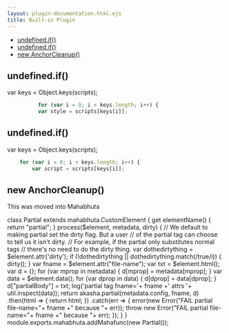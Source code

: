 ```yaml
---
layout: plugin-documentation.html.ejs
title: Built-in Plugin
---
```

  - [undefined.if()](#undefinedif)
  - [undefined.if()](#undefinedif)
  - [new AnchorCleanup()](#newanchorcleanup)

## undefined.if()

  var keys = Object.keys(scripts);
```js
          for (var i = 0; i < keys.length; i++) {
          var style = scripts[keys[i]];
```

## undefined.if()

  var keys = Object.keys(scripts);
```js
  	for (var i = 0; i < keys.length; i++) {
  	    var script = scripts[keys[i]];
```

## new AnchorCleanup()

  This was moved into Mahabhuta

   class Partial extends mahabhuta.CustomElement {
  	get elementName() { return "partial"; }
  	process($element, metadata, dirty) {
  		// We default to making partial set the dirty flag.  But a user
  		// of the partial tag can choose to tell us it isn't dirty.
  		// For example, if the partial only substitutes normal tags
  		// there's no need to do the dirty thing.
  		var dothedirtything = $element.attr('dirty');
  		if (!dothedirtything || dothedirtything.match(/true/i)) {
  			dirty();
  		}
  		var fname = $element.attr("file-name");
  		var txt   = $element.html();
  		var d = {};
  		for (var mprop in metadata) { d[mprop] = metadata[mprop]; }
  		var data = $element.data();
  		for (var dprop in data) { d[dprop] = data[dprop]; }
  		d["partialBody"] = txt;
  		log('partial tag fname='+ fname +' attrs '+ util.inspect(data));
  		return akasha.partial(metadata.config, fname, d)
  		.then(html => { return html; })
  		.catch(err => {
  			error(new Error("FAIL partial file-name="+ fname +" because "+ err));
  			throw new Error("FAIL partial file-name="+ fname +" because "+ err);
  		});
  	}
  }
  module.exports.mahabhuta.addMahafunc(new Partial());
